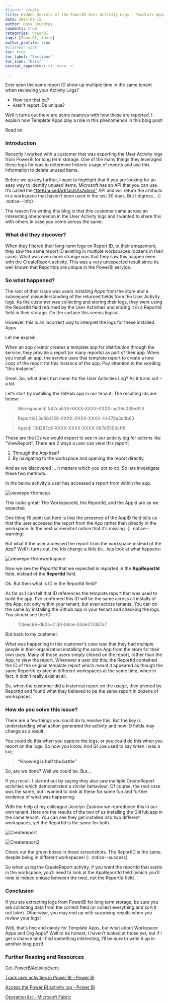 ```yaml
---
#layout: single
title: Hidden Secrets of the PowerBI User Activity Logs - Template Apps
date: 2025-01-15
author: Ross Couldrey
comments: true
categories: PowerBI
tags: [PowerBI, Admin]
author_profile: true
#classes: wide
toc: true
toc_label: "Sections"
toc_icon: "bars"
excerpt_separator: <!--more-->

---
```

<style>
.yellow {
  color: yellow;
}
.red {
  color: red;
}
.green {
  color: green;
}

</style>

Ever seen the same report ID show up multiple time in the same tenant when reviewing your Activity Logs?  
- How can that be?  
- Aren't report IDs unique?  

Well it turns out there are some nuances with how these are reported.  I explain how Template Apps play a role in this phenomenon in this blog post!  

Read on.
<!--more-->

### Introduction
Recently I worked with a customer that was exporting the User Activity logs from PowerBI for long term storage.  One of the many things they leveraged these logs for was to determine historic usage of reports and use this information to delete unused items.

Before we go any further, I want to highlight that if you are looking for an easy way to identify unused items, Microsoft has an API that you can use.  It’s called the [“GetUnusedArtifactsAsAdmin”](https://learn.microsoft.com/en-us/rest/api/power-bi/admin/groups-get-unused-artifacts-as-admin) API and will return the artifacts in a workspace that haven’t been used in the last 30 days.  But I digress...
{: .notice--info}

The reason I’m writing this blog is that this customer came across an interesting phenomenon in the User Activity logs and I wanted to share this with others in case you come across the same.

### What did they discover?
When they filtered their long-term logs on Report ID, to their amazement, they saw the same report ID existing in multiple workspaces (dozens in their case).  What was even more strange was that they saw this happen even with the CreateReport activity.  This was a very unexpected result since its well known that ReportIds are unique in the PowerBI service.

### So what happened?
The root of their issue was users installing Apps from the store and a subsequent misunderstanding of the returned fields from the User Activity logs.
As the customer was collecting and storing their logs, they were using the ReportId field returned by the User Activities and storing it in a ReportId field in their storage.   On the surface this seems logical.  

However, this is an incorrect way to interpret the logs for these installed Apps.

Let me explain;

When an app creator creates a template app for distribution through the service, they provide a report (or many reports) as part of their app.  When you install an app, the service uses that template report to create a new copy of the report for this instance of the app.  Pay attention to the wording “this instance”.

Great.  So, what does that mean for the User Activities Log?
As it turns out – a lot. 

Let’s start by installing the GitHub app in our tenant.  The resulting Ids are below:

>WorkspaceId| 542cab33-XXXX-XXXX-XXXX-ad29c038e923

>ReportId| 3c884126-XXXX-XXXX-XXXX-44478a3a3b63

>AppId| 12d287c9-XXXX-XXXX-XXXX-667d5593cff8 

These are the IDs we would expect to see in our activity log for actions like “ViewReport”.
There are 2 ways a user can view this report;

1.	Through the App itself
2.	By navigating to the workspace and opening the report directly.

And as we discovered … it matters which you opt to do.  So lets investigate these two methods.

In the below activity a user has accessed a report from within the app.

![viewreportfromapp](/assets/images/ActivityTrackingAppID/ViewReportFromApp.png)

This looks great!  The WorkspaceId, the ReportId, and the AppId are as we expected. 

One thing I’ll point out here is that the presence of the AppID field tells us that the user accessed the report from the App rather than directly in the workspace.  In the next screenshot notice that it's missing.
{: .notice--warning}

But what if the user accessed the report from the workspace instead of the App?   Well it turns out, the Ids change a little bit…lets look at what happens:

![viewreportfromworkspace](/assets/images/ActivityTrackingAppID/ViewReportFromWorkspace.png)

Now we see the _ReportId_ that we expected is reported in the **AppReportId** field, instead of the **ReportId** field.

Ok. But then what is ID in the ReportId field?  

As far as I can tell that ID references the template report that was used to build the app.  I’ve confirmed this ID will be the same across all installs of the App, not only within your tenant, but even across tenants.  You can do the same by installing the Github app in your tenant and checking the logs.  You should see the ID: 
>11deec96-d80b-4130-b9ce-03de217d87a7 

But back to my customer.

What was happening in this customer’s case was that they had multiple people in their organization installing the same App from the store for their own uses.  Many of those users simply clicked on the report, rather than the App, to view the report.  Whenever a user did this, the ReportId contained the ID of the original template report which meant it appeared as though the same ReportId existed in different workspaces at the same time, when in fact, it didn’t really exist at all.

So, when the customer did a historical report on the usage, they pivoted by ReportId and found what they believed to be the same report in dozens of workspaces.

### How do you solve this issue? 
There are a few things you could do to resolve this.  But the key is understanding what action generated the activity and how ID fields may change as a result.  

You could do this when you capture the logs, or you could do this when you report on the logs.  So now you know.  And GI Joe used to say when i was a kid; 
>**“Knowing is half the battle”**

So, are we done?  Well we could be.  But...

If you recall, I started out by saying they also saw multiple CreateReport activities which demonstrated a similar behaviour.  Of course, the root case was the same, but I wanted to look at these for some fun and further evidence of what was happening.

With the help of my colleague Jocelyn Zastrow we reproduced this in our own tenant.  Here are the results of the two of us installing the GitHub app in the same tenant.  You can see they get installed into two different workspaces, yet the ReportId is the same for both.
 
![Createreport](/assets/images/ActivityTrackingAppID/CreateReportRC.png)

![Createreport2](/assets/images/ActivityTrackingAppID/CreateReportJZ.png)

Check out the green boxes in those screenshots.  The ReportID is the same, despite being in different workspaces!
{: .notice--success}

So when using the CreateReport activity, if you want the reportId that exists in the workspace, you’ll need to look at the AppReportId field (which you’ll note is indeed unique between the two), not the ReportId field.

### Conclusion
If you are extracting logs from PowerBI for long term storage, be sure you are collecting data from the correct field (or collect everything and sort it out later).  Otherwise, you may end up with surprising results when you review your logs!

Well, that’s fine and dandy for Template Apps, but what about Workspace Apps and Org Apps?  Well to be honest, I haven’t looked at those yet, but if I get a chance and I find something interesting, I’ll be sure to write it up in another blog post! 

### Further Reading and Resources
[Get-PowerBIActivityEvent](https://learn.microsoft.com/en-us/powershell/module/microsoftpowerbimgmt.admin/get-powerbiactivityevent?view=powerbi-ps)

[Track user activities in Power BI - Power BI](https://learn.microsoft.com/en-us/power-bi/enterprise/service-admin-auditing)

[Access the Power BI activity log - Power BI](https://learn.microsoft.com/en-us/power-bi/guidance/admin-activity-log)

[Operation list - Microsoft Fabric](https://learn.microsoft.com/en-us/fabric/admin/operation-list?source=recommendations)
